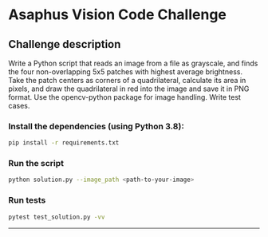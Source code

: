 # Asaphus Vision Code Challenge

## Challenge description
Write a Python script that reads an image from a file as grayscale, and finds
the four non-overlapping 5x5 patches with highest average brightness. Take
the patch centers as corners of a quadrilateral, calculate its area in
pixels, and draw the quadrilateral in red into the image and save it in PNG
format. Use the opencv-python package for image handling. Write test cases.


### Install the dependencies (using Python 3.8):
```sh
pip install -r requirements.txt
```

### Run the script
```sh
python solution.py --image_path <path-to-your-image>
```

### Run tests

```sh
pytest test_solution.py -vv
```

---
